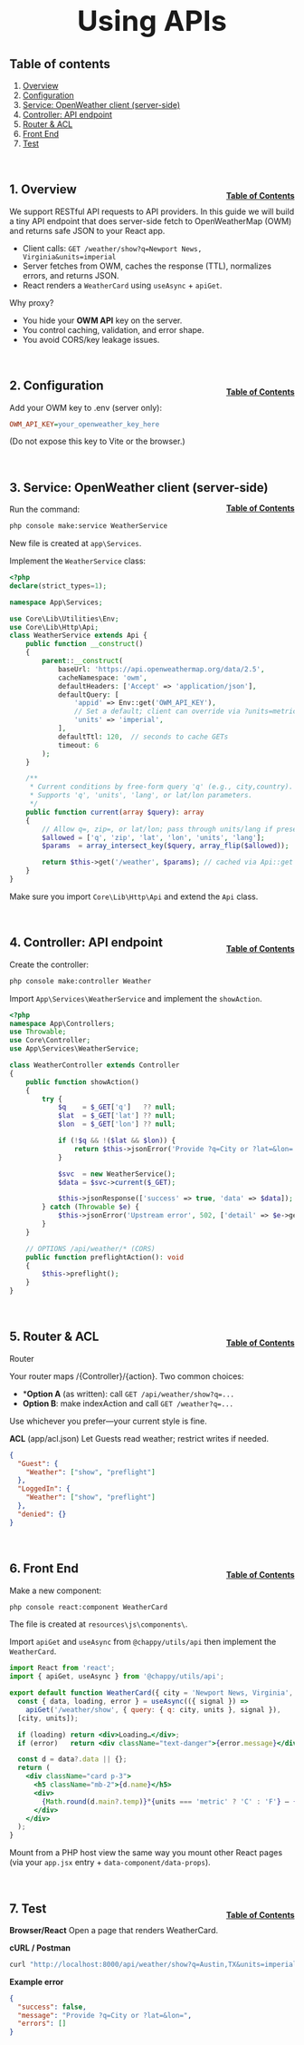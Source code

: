 <h1 style="font-size: 50px; text-align: center;">Using APIs</h1>

## Table of contents
1. [Overview](#overview)
2. [Configuration](#configuration)
3. [Service: OpenWeather client (server-side)](#service)
4. [Controller: API endpoint](#controller)
5. [Router & ACL](#router)
6. [Front End](#front-end)
7. [Test](#test)
<br>

## 1. Overview <a id="overview"></a><span style="float: right; font-size: 14px; padding-top: 15px;">[Table of Contents](#table-of-contents)</span>
We support RESTful API requests to API providers.  In this guide we will build a tiny API endpoint that does server-side fetch to OpenWeatherMap (OWM) and returns safe JSON to your React app.
- Client calls: `GET /weather/show?q=Newport News, Virginia&units=imperial`
- Server fetches from OWM, caches the response (TTL), normalizes errors, and returns JSON.
- React renders a `WeatherCard` using `useAsync` + `apiGet`.

Why proxy?
- You hide your **OWM API** key on the server.
- You control caching, validation, and error shape.
- You avoid CORS/key leakage issues.

<br>

## 2. Configuration <a id="configuration"></a><span style="float: right; font-size: 14px; padding-top: 15px;">[Table of Contents](#table-of-contents)</span>
Add your OWM key to .env (server only):
```ini
OWM_API_KEY=your_openweather_key_here
```
(Do not expose this key to Vite or the browser.)

<br>

## 3. Service: OpenWeather client (server-side) <a id="service"></a><span style="float: right; font-size: 14px; padding-top: 15px;">[Table of Contents](#table-of-contents)</span>
Run the command:
```sh
php console make:service WeatherService
```

New file is created at `app\Services`.

Implement the `WeatherService` class:
```php
<?php
declare(strict_types=1);

namespace App\Services;

use Core\Lib\Utilities\Env;
use Core\Lib\Http\Api;
class WeatherService extends Api {
    public function __construct()
    {
        parent::__construct(
            baseUrl: 'https://api.openweathermap.org/data/2.5',
            cacheNamespace: 'owm',
            defaultHeaders: ['Accept' => 'application/json'],
            defaultQuery: [
                'appid' => Env::get('OWM_API_KEY'),
                // Set a default; client can override via ?units=metric|imperial
                'units' => 'imperial',
            ],
            defaultTtl: 120,  // seconds to cache GETs
            timeout: 6
        );
    }

    /**
     * Current conditions by free-form query 'q' (e.g., city,country).
     * Supports 'q', 'units', 'lang', or lat/lon parameters.
     */
    public function current(array $query): array
    {
        // Allow q=, zip=, or lat/lon; pass through units/lang if present
        $allowed = ['q', 'zip', 'lat', 'lon', 'units', 'lang'];
        $params  = array_intersect_key($query, array_flip($allowed));

        return $this->get('/weather', $params); // cached via Api::get
    }
}
```

Make sure you import `Core\Lib\Http\Api` and extend the `Api` class.

<br>

## 4. Controller: API endpoint <a id="controller"></a><span style="float: right; font-size: 14px; padding-top: 15px;">[Table of Contents](#table-of-contents)</span>
Create the controller:
```sh
php console make:controller Weather
```

Import `App\Services\WeatherService` and implement the `showAction`.

```php
<?php
namespace App\Controllers;
use Throwable;
use Core\Controller;
use App\Services\WeatherService;

class WeatherController extends Controller
{
    public function showAction()
    {
        try {
            $q    = $_GET['q']   ?? null;
            $lat  = $_GET['lat'] ?? null;
            $lon  = $_GET['lon'] ?? null;

            if (!$q && !($lat && $lon)) {
                return $this->jsonError('Provide ?q=City or ?lat=&lon=', 422);
            }

            $svc  = new WeatherService();
            $data = $svc->current($_GET);

            $this->jsonResponse(['success' => true, 'data' => $data]);
        } catch (Throwable $e) {
            $this->jsonError('Upstream error', 502, ['detail' => $e->getMessage()]);
        }
    }

    // OPTIONS /api/weather/* (CORS)
    public function preflightAction(): void
    {
        $this->preflight();
    }
}
```

<br>

## 5. Router & ACL <a id="router"></a><span style="float: right; font-size: 14px; padding-top: 15px;">[Table of Contents](#table-of-contents)</span>
Router

Your router maps /{Controller}/{action}. Two common choices:
- ***Option A** (as written): call `GET /api/weather/show?q=...`
- **Option B**: make indexAction and call `GET /weather?q=...`

Use whichever you prefer—your current style is fine.

**ACL** (app/acl.json)
Let Guests read weather; restrict writes if needed.
```json
{
  "Guest": {
    "Weather": ["show", "preflight"]
  },
  "LoggedIn": {
    "Weather": ["show", "preflight"]
  },
  "denied": {}
}
```

<br>

## 6. Front End <a id="front-end"></a><span style="float: right; font-size: 14px; padding-top: 15px;">[Table of Contents](#table-of-contents)</span>
Make a new component:
```sh
php console react:component WeatherCard
```

The file is created at `resources\js\components\`.

Import `apiGet` and `useAsync` from `@chappy/utils/api` then implement the `WeatherCard`.

```jsx
import React from 'react';
import { apiGet, useAsync } from '@chappy/utils/api';

export default function WeatherCard({ city = 'Newport News, Virginia', units = 'imperial' }) {
  const { data, loading, error } = useAsync(({ signal }) =>
    apiGet('/weather/show', { query: { q: city, units }, signal }),
  [city, units]);

  if (loading) return <div>Loading…</div>;
  if (error)   return <div className="text-danger">{error.message}</div>;

  const d = data?.data || {};
  return (
    <div className="card p-3">
      <h5 className="mb-2">{d.name}</h5>
      <div>
        {Math.round(d.main?.temp)}°{units === 'metric' ? 'C' : 'F'} — {d.weather?.[0]?.description}
      </div>
    </div>
  );
}
```

Mount from a PHP host view the same way you mount other React pages (via your `app.jsx` entry + `data-component/data-props`).

<br>

## 7. Test <a id="test"></a><span style="float: right; font-size: 14px; padding-top: 15px;">[Table of Contents](#table-of-contents)</span>
**Browser/React**
Open a page that renders WeatherCard.

**cURL / Postman**
```bash
curl "http://localhost:8000/api/weather/show?q=Austin,TX&units=imperial"
```

**Example error**
```json
{
  "success": false,
  "message": "Provide ?q=City or ?lat=&lon=",
  "errors": []
}
```